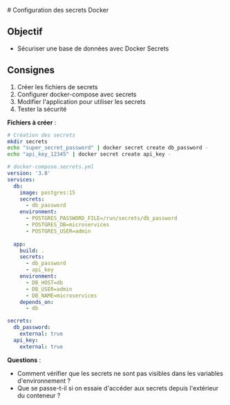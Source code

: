 # Configuration des secrets Docker

## Objectif

- Sécuriser une base de données avec Docker Secrets

## Consignes

1. Créer les fichiers de secrets
2. Configurer docker-compose avec secrets
3. Modifier l'application pour utiliser les secrets
4. Tester la sécurité

**Fichiers à créer** :

```bash
# Création des secrets
mkdir secrets
echo "super_secret_password" | docker secret create db_password -
echo "api_key_12345" | docker secret create api_key -
```

```yaml
# docker-compose.secrets.yml
version: '3.8'
services:
  db:
    image: postgres:15
    secrets:
      - db_password
    environment:
      - POSTGRES_PASSWORD_FILE=/run/secrets/db_password
      - POSTGRES_DB=microservices
      - POSTGRES_USER=admin
    
  app:
    build: .
    secrets:
      - db_password
      - api_key
    environment:
      - DB_HOST=db
      - DB_USER=admin
      - DB_NAME=microservices
    depends_on:
      - db

secrets:
  db_password:
    external: true
  api_key:
    external: true
```

**Questions** :
- Comment vérifier que les secrets ne sont pas visibles dans les variables d'environnement ?
- Que se passe-t-il si on essaie d'accéder aux secrets depuis l'extérieur du conteneur ?
